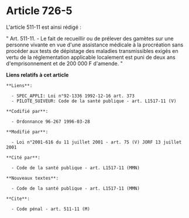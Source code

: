 # Article 726-5

L'article 511-11 est ainsi rédigé :

" Art. 511-11. - Le fait de recueillir ou de prélever des gamètes sur une personne vivante en vue d'une assistance médicale à
la procréation sans procéder aux tests de dépistage des maladies transmissibles exigés en vertu de la réglementation
applicable localement est puni de deux ans d'emprisonnement et de 200 000 F d'amende. "

**Liens relatifs à cet article**

	**Liens**:

	  - SPEC_APPLI: Loi n°92-1336 1992-12-16 art. 373
	  - PILOTE_SUIVEUR: Code de la santé publique - art. L1517-11 (V)

	**Codifié par**:

	  - Ordonnance 96-267 1996-03-28

	**Modifié par**:

	  - Loi n°2001-616 du 11 juillet 2001 - art. 75 (V) JORF 13 juillet 2001

	**Cité par**:

	  - Code de la santé publique - art. L1517-11 (MMN)

	**Nouveaux textes**:

	  - Code de la santé publique - art. L1517-11 (MMN)

	**Cite**:

	  - Code pénal - art. 511-11 (M)
